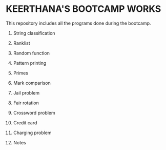 # KEERTHANA'S BOOTCAMP WORKS

This repository includes all the programs done during the bootcamp.

1. String classification

2. Ranklist

3. Random function

4. Pattern printing

5. Primes

6. Mark comparison

7. Jail problem

8. Fair rotation

9. Crossword problem

10. Credit card

11. Charging problem

12. Notes
